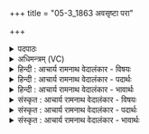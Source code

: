 +++
title = "05-3_1863 अवसृष्टा परा"

+++
<details><summary>पदपाठः</summary>

अ꣡व꣢꣯। सृ꣣ष्टा। प꣡रा꣢꣯। प꣣त। श꣡र꣢꣯व्ये। ब्र꣡ह्म꣢꣯शꣳसिते। ब्र꣡ह्म꣢꣯। श꣣ꣳसिते। ग꣡च्छ꣢꣯। अ꣣मि꣡त्रा꣢न्। अ꣣। मि꣡त्रा꣢꣯न्। प्र। प꣣द्यस्व। मा꣢। अ꣣मी꣡षा꣢म्। कम्। च꣣। न꣢। उत्। शि꣣षः। १८६३।
</details>

<details><summary>अधिमन्त्रम् (VC)</summary>

- इषवः
- पायुर्भारद्वाजः
- अनुष्टुप्
- गान्धारः
</details>

<details><summary>हिन्दी : आचार्य रामनाथ वेदालंकार - विषयः</summary>

अब अपनी सेना को उद्बोधन देते हैं।
</details>

<details><summary>हिन्दी : आचार्य रामनाथ वेदालंकार - पदार्थः</summary>

पदार्थान्वय -  हे (ब्रह्मसंशिते) धनुर्वेद के ज्ञाता सेनापति द्वारा तीक्ष्ण अर्थात् उत्साहित की हुई (शरव्ये) शस्त्रास्त्र चलाने में कुशल सेना ! (अवसृष्टा) प्रेरित की हुई तू (परापत) शत्रुओं पर टूट पड़। (गच्छ) जा, (अमित्रान्) शत्रुओं को (प्रपद्यस्व) प्राप्त कर। (अमीषाम्) इनके मध्य (कंचन) किसी को भी (न उच्छिषः) बचा न रहने दे ॥३॥
</details>

<details><summary>हिन्दी : आचार्य रामनाथ वेदालंकार - भावार्थः</summary>

भावार्थ -  जैसे सेनापति से प्रेरित वीरों की सेना शत्रुओं को जीत लेती है,वैसे ही शरीर के अध्यक्ष जीवात्मा से प्रेरित सात्त्विक वीर भावों की सेना तामस दुर्भावों पर विजय पा लेती है। तामस भावों को निःशेष कर देना ही श्रेयस्कर है,क्योंकि नाममात्र भी वे यदि बचे रहें,तो फिर बढ़ जाते हैं ॥३॥
</details>

<details><summary>संस्कृत : आचार्य रामनाथ वेदालंकार - विषयः</summary>

अथ स्वसेनामुद्बोधयति।
</details>

<details><summary>संस्कृत : आचार्य रामनाथ वेदालंकार - पदार्थः</summary>

पदार्थान्वय -  हे (ब्रह्मशंसिते२) ब्रह्मणा धनुर्वेदविदा सेनापतिना तीक्ष्णीकृते (शरव्ये) शरेषु शस्त्रास्त्रचालनेषु साध्वि सेने३! (अवसृष्टा) प्रेरिता त्वम् (परा पत) शत्रूणामुरि आक्राम। (गच्छ) याहि, (अमित्रान्) शत्रून् (प्र पद्यस्व) प्राप्नुहि, (अमीषाम्) एषां मध्ये (कं चन) कमपि (न उच्छिषः) न अवशिष्टं परित्यज ॥३॥४
</details>

<details><summary>संस्कृत : आचार्य रामनाथ वेदालंकार - भावार्थः</summary>

भावार्थ -  यथा सेनापतिना प्रेरिता वीराणां सेना शत्रुविजयकरी जायते तथैव शरीराध्यक्षेण जीवात्मना प्रेषिता सात्त्विकानां वीरभावानां सेना तामसान् दुर्भावान् विजयते। तामसभावानां निःशेषकरणमेव श्रेयस्करं यतो नाममात्रमप्यवशिष्टास्ते पुनरपि वर्द्धन्ते ॥३॥
</details>